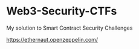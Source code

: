 # Web3-Security-CTFs
My solution to Smart Contract Security Challenges

https://ethernaut.openzeppelin.com/
